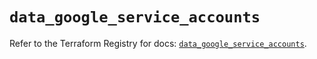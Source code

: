 # `data_google_service_accounts`

Refer to the Terraform Registry for docs: [`data_google_service_accounts`](https://registry.terraform.io/providers/hashicorp/google/6.50.0/docs/data-sources/service_accounts).
